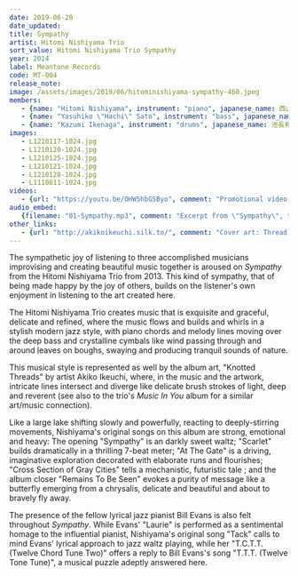 ```yaml
---
date: 2019-06-20
date_updated: 
title: Sympathy
artist: Hitomi Nishiyama Trio
sort_value: Hitomi Nishiyama Trio Sympathy
year: 2014
label: Meantone Records
code: MT-004
release_note: 
image: /assets/images/2019/06/hitominishiyama-sympathy-460.jpeg
members:
   - {name: "Hitomi Nishiyama", instrument: "piano", japanese_name: 西山瞳, url: "http://hitominishiyama.net/"}
   - {name: "Yasuhiko \"Hachi\" Sato", instrument: "bass", japanese_name: 佐藤“ハチ”恭彦, url: "https://twitter.com/hachi310"}
   - {name: "Kazumi Ikenaga", instrument: "drums", japanese_name: 池長和美, url: "http://www.graphic-art.com/ikenaga/"}
images: 
   - L1210117-1024.jpg
   - L1210120-1024.jpg
   - L1210125-1024.jpg
   - L1210121-1024.jpg
   - L1210128-1024.jpg
   - L1110811-1024.jpg
videos: 
   - {url: "https://youtu.be/OHW5hbGSByo", comment: "Promotional video for this album"}
audio_embed:
   {filename: "01-Sympathy.mp3", comment: "Excerpt from \"Sympathy\", the opening track on this album:"}
other_links:
   - {url: "http://akikoikeuchi.silk.to/", comment: "Cover art: Thread sculpture by Akiko Ikeuchi"}
---
```


The sympathetic joy of listening to three accomplished musicians improvising and creating beautiful music together is aroused on *Sympathy* from the Hitomi Nishiyama Trio from 2013. This kind of sympathy, that of being made happy by the joy of others, builds on the listener's own enjoyment in listening to the art created here.

The Hitomi Nishiyama Trio creates music that is exquisite and graceful, delicate and refined, where the music flows and builds and whirls in a stylish modern jazz style, with piano chords and melody lines moving over the deep bass and crystalline cymbals like wind passing through and around leaves on boughs, swaying and producing tranquil sounds of nature.

This musical style is represented as well by the album art, "Knotted Threads" by artist Akiko Ikeuchi, where, in the music and the artwork, intricate lines intersect and diverge like delicate brush strokes of light, deep and reverent (see also to the trio's *Music In You* album for a similar art/music connection).

Like a large lake shifting slowly and powerfully, reacting to deeply-stirring movements, Nishiyama's original songs on this album are strong, emotional and heavy: The opening "Sympathy" is an darkly sweet waltz; "Scarlet" builds dramatically in a thrilling 7-beat meter; "At The Gate" is a driving, imaginative exploration decorated with elaborate runs and flourishes; "Cross Section of Gray Cities" tells a mechanistic, futuristic tale ; and the album closer "Remains To Be Seen" evokes a purity of message like a butterfly emerging from a chrysalis, delicate and beautiful and about to bravely fly away.

The presence of the fellow lyrical jazz pianist Bill Evans is also felt throughout *Sympathy*. While Evans' "Laurie" is performed as a sentimental homage to the influential pianist, Nishiyama's original song "Tack" calls to mind Evans' lyrical approach to jazz waltz playing, while her "T.C.T.T. (Twelve Chord Tune Two)" offers a reply to Bill Evans's song "T.T.T. (Twelve Tone Tune)", a musical puzzle adeptly answered here.

